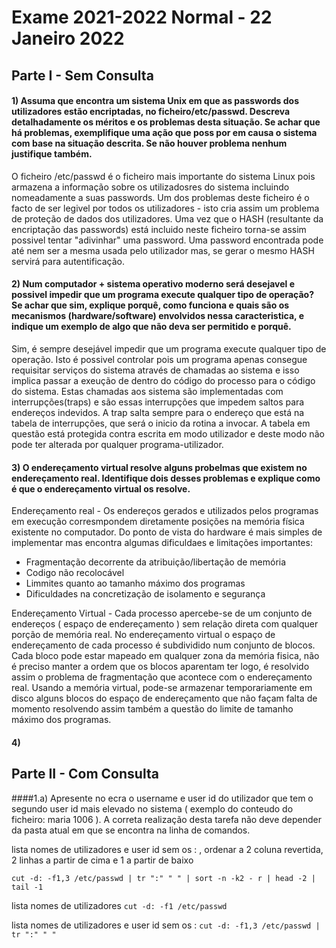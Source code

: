 # Exame 2021-2022 Normal - 22 Janeiro 2022
## Parte I - Sem Consulta

#### 1) Assuma que encontra um sistema Unix em que as passwords dos utilizadores estão encriptadas, no ficheiro/etc/passwd. Descreva detalhadamente os méritos e os problemas desta situação. Se achar que há problemas, exemplifique uma ação que poss por em causa o sistema com base na situação descrita. Se não houver problema nenhum justifique também. 

O ficheiro /etc/passwd é o ficheiro mais importante do sistema Linux pois armazena a informação sobre os utilizadosres do sistema incluindo nomeadamente a suas passwords. Um dos problemas deste ficheiro é o facto de ser legivel por todos os utilizadores - isto cria assim um problema de proteção de dados dos utilizadores. Uma vez que o HASH (resultante da encriptação das passwords) está incluido neste ficheiro torna-se assim possivel tentar "adivinhar" uma password. Uma password encontrada pode até nem ser a mesma usada pelo utilizador mas, se gerar o mesmo HASH servirá para autentificação. 

#### 2) Num computador + sistema operativo moderno será desejavel e possivel impedir que um programa execute qualquer tipo de operação? Se achar que sim, explique porquê, como funciona e quais são os mecanismos (hardware/software) envolvidos nessa caracteristica, e indique um exemplo de algo que não deva ser permitido e porquê.

Sim, é sempre desejável impedir que um programa execute qualquer tipo de operação. Isto é possivel controlar pois um programa apenas consegue requisitar serviços do sistema através de chamadas ao sistema e isso implica passar a exeução de dentro do código do processo para o código do sistema. 
Estas chamadas aos sistema são implementadas com interrupções(traps) e são essas interrupções que impedem saltos para endereços indevidos.
A trap salta sempre para o endereço que está na tabela de interrupções, que será o inicio da rotina a invocar. 
A tabela em questão está protegida contra escrita em modo utilizador e deste modo não pode ter alterada por qualquer programa-utilizador. 


#### 3) O endereçamento virtual resolve alguns probelmas que existem no endereçamento real. Identifique dois desses problemas e explique como é que o endereçamento virtual os resolve. 

Endereçamento real - Os endereços gerados e utilizados pelos programas em execução corresmpondem diretamente  posições na memória física existente no computador. Do ponto de vista do hardware é mais simples de implementar mas encontra algumas dificuldaes e limitações importantes:
- Fragmentação decorrente da atribuição/libertação de memória
- Codigo não recolocável 
- Limmites quanto ao tamanho máximo dos programas 
- Dificuldades na concretização de isolamento e segurança 

Endereçamento Virtual - Cada processo apercebe-se de um conjunto de endereços ( espaço de endereçamento ) sem relação direta com qualquer porção de memória real.
No endereçamento virtual o espaço de endereçamento de cada processo é subdividido num conjunto de blocos. Cada bloco pode estar mapeado em qualquer zona da memória fisica, não é preciso manter a ordem que os blocos aparentam ter logo, é resolvido assim o problema de fragmentação que acontece com o endereçamento real. 
Usando a memória virtual, pode-se armazenar temporariamente em disco alguns blocos do espaço de endereçamento que não façam falta de momento resolvendo assim também a questão do limite de tamanho máximo dos programas. 

#### 4) 







## Parte II - Com Consulta

####1.a) Apresente no ecra o username e user id do utilizador que tem o segundo user id mais elevado no sistema ( exemplo do conteudo do ficheiro: maria 1006 ). A correta realização desta tarefa não deve depender da pasta atual em que se encontra na linha de comandos. 

lista nomes de utilizadores e user id sem os : , ordenar a 2 coluna revertida, 2 linhas a partir de cima e 1 a partir de baixo

``
cut -d: -f1,3 /etc/passwd | tr ":" " " | sort -n -k2 - r | head -2 | tail -1 
``


lista nomes de utilizadores 
``
cut -d: -f1 /etc/passwd 
``

lista nomes de utilizadores e user id sem os : 
``
cut -d: -f1,3 /etc/passwd | tr ":" " " 
``

